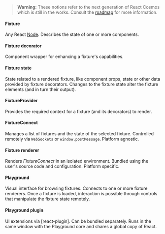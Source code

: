 > **Warning:** These notions refer to the next generation of React Cosmos which is still in the works. Consult the [roadmap](TODO.md) for more information.

#### Fixture

Any React [Node](https://flow.org/en/docs/react/types/#toc-react-node). Describes the state of one or more components.

#### Fixture decorator

Component wrapper for enhancing a fixture's capabilities.

#### Fixture state

State related to a rendered fixture, like component props, state or other data provided by fixture decorators. Changes to the fixture state alter the fixture elements (and in turn their output).

#### FixtureProvider

Provides the required context for a fixture (and its decorators) to render.

#### FixtureConnect

Manages a list of fixtures and the state of the selected fixture. Controlled remotely via `WebSockets` or `window.postMessage`. Platform agnostic.

#### Fixture renderer

Renders _FixtureConnect_ in an isolated environment. Bundled using the user's source code and configuration. Platform specific.

#### Playground

Visual interface for browsing fixtures. Connects to one or more fixture renderers. Once a fixture is loaded, interaction is possible through controls that manipulate the fixture state remotely.

#### Playground plugin

UI extensions via [react-plugin]. Can be bundled separately. Runs in the same window with the Playground core and shares a global copy of React.
